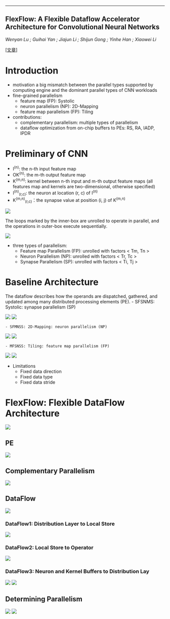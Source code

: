 -----
FlexFlow: A Flexible Dataflow Accelerator Architecture for Convolutional Neural Networks
-----
*Wenyan Lu ; Guihai Yan ; Jiajun Li ; Shijun Gong ; Yinhe Han ; Xiaowei Li*

[[文章]](https://ieeexplore.ieee.org/abstract/document/7920855/)
# Introduction
- motivation
    a big mismatch between the parallel types supported by computing engine and the dominant parallel types of CNN workloads
- fine-grained parallelism
  - feature map (FP): Systolic
  - neuron parallelism (NP): 2D-Mapping
  - feature map parallelism (FP): Tiling
- contributions:
  - complementary parallelism: multiple types of parallelism
  - dataflow optimization from on-chip buffers to PEs: RS, RA, IADP, IPDR
  
# Preliminary of CNN
- I<sup>(n)</sup>: the n-th input feature map
- OK<sup>(n)</sup>: the m-th output feature map
- K<sup>(m,n)</sup>: kernel between n-th input and m-th output feature maps (all features map and kernels are two-dimensional, otherwise specified)
- I<sup>(n)</sup><sub>(r,c)</sub>: the neuron at location (r, c) of I<sup>(n)</sup>
- K<sup>(m,n)</sup><sub>(r,c)</sub>：the synapse value at position (i, j) of K<sup>(m,n)</sup>

![](https://github.com/PGTKi/ReferencePapersCollecting/blob/master/StudyNotes/xs/pictures/FlexFlow%20CONV%20Operation.PNG)

The loops marked by the inner-box are unrolled to operate in parallel, and the operations in outer-box execute sequentially.

![](https://github.com/PGTKi/ReferencePapersCollecting/blob/master/StudyNotes/xs/pictures/FlexFlow%20Unrolling.PNG)

- three types of parallelism: 
    - Feature map Parallelism (FP): unrolled with factors < Tm, Tn >
    - Neuron Parallelism (NP): unrolled with factors < Tr, Tc >
    - Synapse Parallelism (SP): unrolled with factors < Ti, Tj >
    
# Baseline Architecture

The dataflow describes how the operands are dispatched, gathered, and updated among many distributed processing elements (PE).
    - SFSNMS: Systolic: synapse parallelism (SP)
    
![](https://github.com/PGTKi/ReferencePapersCollecting/blob/master/StudyNotes/xs/pictures/FlexFlow%20unrolling%20SFSNMS.PNG)
![](https://github.com/PGTKi/ReferencePapersCollecting/blob/master/StudyNotes/xs/pictures/FlexFlow%20snapshot%20SFSNMS.PNG)
    
    - SFMNSS: 2D-Mapping: neuron parallelism (NP)
    
![](https://github.com/PGTKi/ReferencePapersCollecting/blob/master/StudyNotes/xs/pictures/FlexFlow%20unrolling%20SFMNSS.PNG)
![](https://github.com/PGTKi/ReferencePapersCollecting/blob/master/StudyNotes/xs/pictures/FlexFlow%20snapshot%20SFMNSS.PNG)
        
    - MFSNSS: Tiling: feature map parallelism (FP)

![](https://github.com/PGTKi/ReferencePapersCollecting/blob/master/StudyNotes/xs/pictures/FlexFlow%20unrolling%20MFSNSS.PNG)
![](https://github.com/PGTKi/ReferencePapersCollecting/blob/master/StudyNotes/xs/pictures/FlexFlow%20snapshot%20MFSNSS.PNG)

- Limitations
    - Fixed data direction
    - Fixed data type
    - Fixed data stride
# FlexFlow: Flexible DataFlow Architecture
![](https://github.com/PGTKi/ReferencePapersCollecting/blob/master/StudyNotes/xs/pictures/FlexFlow%20Architecture.PNG)
## PE 
![](https://github.com/PGTKi/ReferencePapersCollecting/blob/master/StudyNotes/xs/pictures/FlexFlow%20PE.PNG)
## Complementary Parallelism
![](https://github.com/PGTKi/ReferencePapersCollecting/blob/master/StudyNotes/xs/pictures/FlexFlow%20data%20mapping.PNG)
## DataFlow
![](https://github.com/PGTKi/ReferencePapersCollecting/blob/master/StudyNotes/xs/pictures/FlexFlow%20Dataflow.PNG)
### DataFlow1: Distribution Layer to Local Store
![](https://github.com/PGTKi/ReferencePapersCollecting/blob/master/StudyNotes/xs/pictures/A76FB57A-1405-49A7-8CD8-5FB8CFE649DF.jpeg)
### DataFlow2: Local Store to Operator
![](https://github.com/PGTKi/ReferencePapersCollecting/blob/master/StudyNotes/xs/pictures/FlexFlow%20FSM.PNG)
### DataFlow3: Neuron and Kernel Buffers to Distribution Lay
![](https://github.com/PGTKi/ReferencePapersCollecting/blob/master/StudyNotes/xs/pictures/FlexFlow%20Kernel%20Buffer%20Data%20Placement%20and%20Data%20Transmission%20Pattern.PNG)
![](https://github.com/PGTKi/ReferencePapersCollecting/blob/master/StudyNotes/xs/pictures/FlexFlow%20Neuron%20Buffer%20Data%20Placement%20and%20Data%20Transmission%20Pattern.PNG)
## Determining Parallelism
![](https://github.com/PGTKi/ReferencePapersCollecting/blob/master/StudyNotes/xs/pictures/FlexFlow%20Parallelism%20constraints.PNG)
![](https://github.com/PGTKi/ReferencePapersCollecting/blob/master/StudyNotes/xs/pictures/FlexFlow%20PE%20Utilizations.PNG)

    
    
